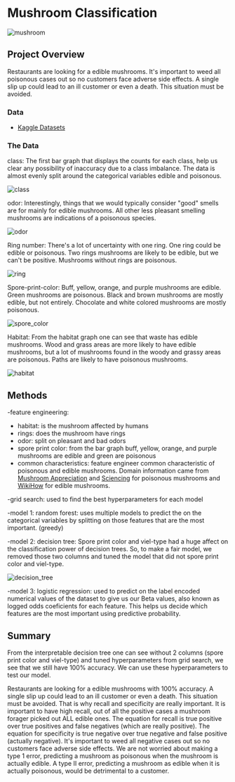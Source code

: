
# Mushroom Classification

![mushroom](images/mushroom.jpg)

## Project Overview

Restaurants are looking for a edible mushrooms. It's important to weed all poisonous cases out so no customers face adverse side effects. A single slip up could lead to an ill customer or even a death. This situation must be avoided. 

### Data

* [Kaggle Datasets](https://www.kaggle.com/uciml/mushroom-classification)

### The Data

class: The first bar graph that displays the counts for each class, help us clear any possibility of inaccuracy due to a class imbalance. The data is almost evenly split around the categorical variables edible and poisonous.

![class](images/class.PNG)

odor: Interestingly, things that we would typically consider "good" smells are for mainly for edible mushrooms. All other less pleasant smelling mushrooms are indications of a poisonous species.

![odor](images/odor.PNG)

Ring number: There's a lot of uncertainty with one ring. One ring could be edible or poisonous. Two rings mushrooms are likely to be edible, but we can't be positive. Mushrooms without rings are poisonous.

![ring](images/ringnumber.JPG)

Spore-print-color: Buff, yellow, orange, and purple mushrooms are edible. Green mushrooms are poisonous. Black and brown mushrooms are mostly edible, but not entirely. Chocolate and white colored mushrooms are mostly poisonous.

![spore_color](images/spore_color.JPG)

Habitat: From the habitat graph one can see that waste has edible mushrooms. Wood and grass areas are more likely to have edible mushrooms, but a lot of mushrooms found in the woody and grassy areas are poisonous. Paths are likely to have poisonous mushrooms.

![habitat](images/habitat.JPG)


## Methods

-feature engineering:

   - habitat: is the mushroom affected by humans
   - rings: does the mushroom have rings
   - odor: split on pleasant and bad odors
   - spore print color: from the bar graph buff, yellow, orange, and purple mushrooms are edible and green are poisonous
   - common characteristics: feature engineer common characteristic of poisonous and edible mushrooms. Domain information came from [Mushroom Appreciation](https://www.mushroom-appreciation.com/identify-poisonous-mushrooms.html#sthash.h1mUk3jo.dpbs) and [Sciencing](https://sciencing.com/identify-poisonous-mushrooms-2057768.html) for poisonous mushrooms and [WikiHow](https://www.wikihow.com/Identify-Edible-Mushrooms) for edible mushrooms. 

-grid search: used to find the best hyperparameters for each model

-model 1: random forest: uses multiple models to predict the on the categorical variables by splitting on those features that are the most important. (greedy)

-model 2: decision tree: Spore print color and viel-type had a huge affect on the classification power of decision trees. So, to make a fair model, we removed those two columns and tuned the model that did not spore print color and viel-type.

![decision_tree](images/tree.png)

-model 3: logistic regression: used to predict on the label encoded numerical values of the dataset to give us our Beta values, also known as logged odds coeficients for each feature. This helps us decide which features are the most important using predictive probability.


## Summary

From the interpretable decision tree one can see without 2 columns (spore print color and viel-type) and tuned hyperparameters from grid search, we see that we still have 100% accuracy. We can use these hyperparameters to test our model.

Restaurants are looking for a edible mushrooms with 100% accuracy. A single slip up could lead to an ill customer or even a death. This situation must be avoided. That is why recall and specificity are really important. It is important to have high recall, out of all the positive cases a mushroom forager picked out ALL edible ones. The equation for recall is true positive over true positives and false negatives (which are really positive). The equation for specificity is true negative over true negative and false positive (actually negative). It's important to weed all negative cases out so no customers face adverse side effects. We are not worried about making a type 1 error, predicting a mushroom as poisonous when the mushroom is actually edible. A type II error, predicting a mushroom as edible when it is actually poisonous, would be detrimental to a customer.
